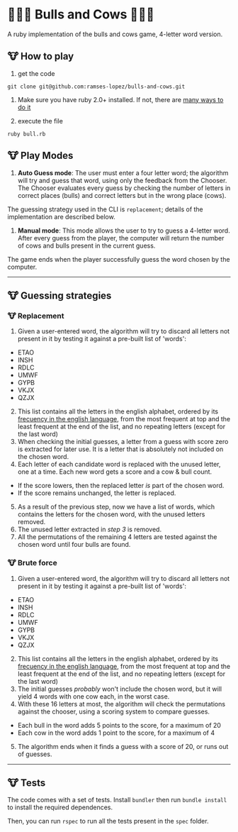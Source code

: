 # 🐂🐂🐂 Bulls and Cows 🐄🐄🐄
A ruby implementation of the bulls and cows game, 4-letter word version.

## :cow: How to play
1. get the code
```shell
git clone git@github.com:ramses-lopez/bulls-and-cows.git
```
1. Make sure you have ruby 2.0+ installed. If not, there are [many ways to do it](https://www.ruby-lang.org/en/documentation/installation/)

1. execute the file
```shell
ruby bull.rb
```

## :cow: Play Modes
1. **Auto Guess mode**:
  The user must enter a four letter word; the algorithm will try and guess that word,
using only the feedback from the Chooser.  
The Chooser evaluates every guess by checking the number of letters in correct places (bulls) and correct letters but in the wrong place (cows).

  The guessing strategy used in the CLI is `replacement`; details of the implementation
are described below.

1. **Manual mode**:
  This mode allows the user to try to guess a 4-letter word. After every guess from the
player, the computer will return the number of cows and bulls present in the current
guess.

The game ends when the player successfully guess the word chosen by the computer.

---

## :cow: Guessing strategies

### :cow: Replacement
1. Given a user-entered word, the algorithm will try to discard all letters not present
in it by testing it against a pre-built list of 'words':
  - ETAO
  - INSH
  - RDLC
  - UMWF
  - GYPB
  - VKJX
  - QZJX
2. This list contains all the letters in the english alphabet, ordered by its [frecuency
in the english language](https://en.wikipedia.org/wiki/Letter_frequency#Relative_frequencies_of_letters_in_the_English_language), from the most frequent at top and the least frequent at the end of the list, and no repeating letters (except for the last word)
3. When checking the initial guesses, a letter from a guess with score zero is extracted for later use. It is a letter that is absolutely not included on the chosen word.
4. Each letter of each candidate word is replaced with the unused letter, one at a time. Each new word gets a score and a cow & bull count.
  - If the score lowers, then the replaced letter *is* part of the chosen word.
  - If the score remains unchanged, the letter is replaced.
5. As a result of the previous step, now we have a list of words, which contains the letters for the chosen word, with the unused letters removed.
6. The unused letter extracted in *step 3* is removed.
7. All the permutations of the remaining 4 letters are tested against the chosen word until four bulls are found.


### :cow: Brute force

1. Given a user-entered word, the algorithm will try to discard all letters not present
in it by testing it against a pre-built list of 'words':
  - ETAO
  - INSH
  - RDLC
  - UMWF
  - GYPB
  - VKJX
  - QZJX
2. This list contains all the letters in the english alphabet, ordered by its [frecuency
in the english language](https://en.wikipedia.org/wiki/Letter_frequency#Relative_frequencies_of_letters_in_the_English_language), from the most frequent at top and the least frequent at the end of the list, and no repeating letters (except for the last word)
3. The initial guesses _probably_ won't include the chosen word, but it will yield 4 words with one cow each, in the worst case.
4. With these 16 letters at most, the algorithm will check the permutations against the chooser,
using a scoring system to compare guesses.
  - Each bull in the word adds 5 points to the score, for a maximum of 20
  - Each cow in the word adds 1 point to the score, for a maximum of 4
5. The algorithm ends when it finds a guess with a score of 20, or runs out of guesses.

---

## :cow: Tests

The code comes with a set of tests. Install `bundler` then run `bundle install` to
install the required dependences.

Then, you can run `rspec` to run all the tests present in the `spec` folder.
